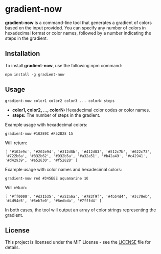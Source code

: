 # gradient-now

**gradient-now** is a command-line tool that generates a gradient of colors based on the input provided. You can specify any number of colors in hexadecimal format or color names, followed by a number indicating the steps in the gradient.

## Installation

To install **gradient-now**, use the following npm command:

`npm install -g gradient-now`

## Usage

`gradient-now color1 color2 color3 ... colorN steps`

- **color1, color2, ..., colorN:** Hexadecimal color codes or color names.
- **steps:** The number of steps in the gradient.

Example usage with hexadecimal colors:

`gradient-now #102E9C #F52828 15`

Will return:

`[
  '#102e9c', '#202e94',
  '#312d8b', '#412d83',
  '#512c7b', '#622c73',
  '#722b6a', '#832b62',
  '#932b5a', '#a32a51',
  '#b42a49', '#c42941',
  '#d42939', '#e52830',
  '#f52828'
]`

Example usage with color names and hexadecimal colors:

`gradient-now red #345EEE aquamarine 10`

Will return:

`[
  '#ff0000', '#d21535',
  '#a52a6a', '#783f9f',
  '#4b54d4', '#3c70eb',
  '#4d94e5', '#5eb7e0',
  '#6edbda', '#7fffd4'
]`

In both cases, the tool will output an array of color strings representing the gradient.

## License

This project is licensed under the MIT License - see the [LICENSE](LICENSE) file for details.
